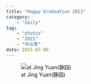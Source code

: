 ```yaml
---
title: "Happy Graduation 2021"
category:
    - "daily" 
tag:
    - "photos"
    - "2021"
    - "毕业季"
date: 2021-07-06
---
```


<figure>
  <img src="https://res.cloudinary.com/dhyonw6zc/image/upload/v1625489054/abde8a25fb204bd679a636be694f96e.jpg" alt="at Jing Yuan(静园)" >
  <figcaption>at Jing Yuan(静园)</figcaption>
</figure>

